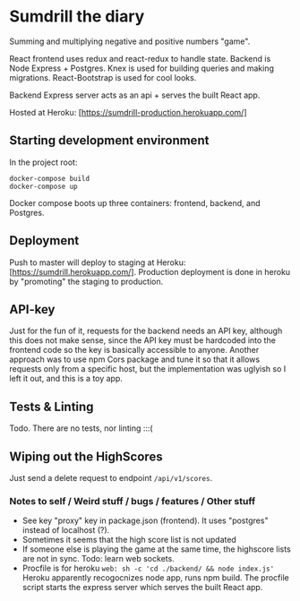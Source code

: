 # Sumdrill the diary

Summing and multiplying negative and positive numbers "game".

React frontend uses redux and react-redux to handle state. Backend is Node Express + Postgres. Knex is used for building queries and making migrations. React-Bootstrap is used for cool looks.

Backend Express server acts as an api + serves the built React app.

Hosted at Heroku: [https://sumdrill-production.herokuapp.com/]

## Starting development environment

In the project root:
```
docker-compose build
docker-compose up
```
Docker compose boots up three containers: frontend, backend, and Postgres.

## Deployment

Push to master will deploy to staging at Heroku: [https://sumdrill.herokuapp.com/]. Production deployment is done in heroku by "promoting" the staging to production.

## API-key

Just for the fun of it, requests for the backend needs an API key, although this does not make sense, since the API key must be hardcoded into the frontend code so the key is basically accessible to anyone. Another approach was to use npm Cors package and tune it so that it allows requests only from a specific host, but the implementation was uglyish so I left it out, and this is a toy app.

## Tests & Linting

Todo. There are no tests, nor linting :::(

## Wiping out the HighScores

Just send a delete request to endpoint ```/api/v1/scores```.

### Notes to self / Weird stuff / bugs / features / Other stuff
* See key "proxy" key in package.json (frontend). It uses "postgres" instead of localhost (?).
* Sometimes it seems that the high score list is not updated
* If someone else is playing the game at the same time, the highscore lists are not in sync. Todo: learn web sockets.
* Procfile is for heroku ```web: sh -c 'cd ./backend/ && node index.js'``` Heroku apparently recogocnizes node app, runs npm build. The procfile script starts the express server which serves the built React app.
